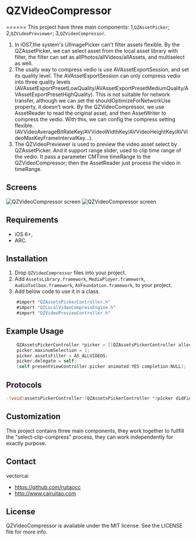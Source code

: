 # QZVideoCompressor
======
This project have three main components: 1,`QZAssetPicker`; 2,`QZVideoPreviewer`; 3,`QZVideoCompressor`.

1. In iOS7,the system's UIImagePicker can't filter assets flexible. By the QZAssetPicker, we can select asset from the local asset library with filter, the filter can set as allPhotos/allVideos/allAssets, and multiselect as well.
2. The usally way to compress vedio is use AVAssetExportSession, and set its quality level. The AVAssetExportSession can only compress vedio into three quality levels (AVAssetExportPresetLowQuality/AVAssetExportPresetMediumQuality/AVAssetExportPresetHighQuality). This is not suitable for network transfer, although we can set the shouldOptimizeForNetworkUse property, it doesn't work.
By the QZVideoCompressor, we use AssetReader to read the original asset, and then AssetWriter to compress the vedio. With this, we can config the compress setting flexible.(AVVideoAverageBitRateKey/AVVideoWidthKey/AVVideoHeightKey/AVVideoMaxKeyFrameIntervalKey...).
3. The QZVideoPreviewer is used to preview the video asset select by QZAssetPicker. And it support range slider, used to clip time range of the vedio. It pass a parameter CMTime timeRange to the QZVideoCompressor; then the AssetReader just process the video in timeRange.


## Screens
![QZVideoCompressor screen](https://storage.googleapis.com/ruitaocc-upload/qzvideocompressor1.png "QZVideoCompressor screen")
![QZVideoCompressor screen](https://storage.googleapis.com/ruitaocc-upload/qzvideocompressor2.png "QZVideoCompressor screen")
 


## Requirements

- iOS 6+,
- ARC.

## Installation

1. Drop `QZVideoCompressor` files into your project.
2. Add `AssetsLibrary.framework`, `MediaPlayer.framework`, `AudioToolbox.framework`, `AVFoundation.framework`, to your project.
3. Add below code to use it in a class.

``` objective-c
    #import "QZAssetsPickerController.h"
	#import "QZLocalVideoCompressEngine.h"
	#import "QZVideoPreviewController.h"
```

## Example Usage

``` objective-c
    QZAssetsPickerController *picker = [[QZAssetsPickerController alloc] init];
    picker.maxinumSelection = 1;
    picker.assetsFilter = AS_ALLVIDEOS;
    picker.delegate = self;
    [self presentViewController:picker animated:YES completion:NULL];
```

## Protocols

``` objective-c
-(void)assetsPickerController:(QZAssetsPickerController *)picker didFinishPickingAssetUrl:(NSURL *)assetUrl
```


## Customization

This project contains three main components, they work together to fullfill the "select-clip-compress" process, they can work independently for exactly purpose.

## Contact

vectorcai

- https://github.com/ruitaocc
- http://www.cairuitao.com

## License
QZVideoCompressor is available under the MIT license. See the LICENSE file for more info.
